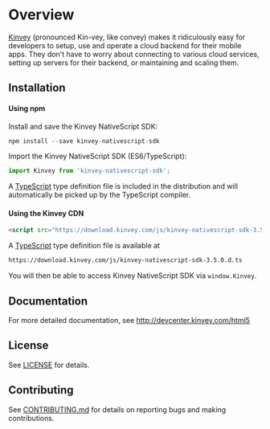 # Overview

[Kinvey](http://www.kinvey.com) (pronounced Kin-vey, like convey) makes it ridiculously easy for developers to setup, use and operate a cloud backend for their mobile apps. They don't have to worry about connecting to various cloud services, setting up servers for their backend, or maintaining and scaling them.

## Installation

#### Using npm
Install and save the Kinvey NativeScript SDK:

```javascript
npm install --save kinvey-nativescript-sdk
```

Import the Kinvey NativeScript SDK (ES6/TypeScript):

```javascript
import Kinvey from 'kinvey-nativescript-sdk';
```

A [TypeScript](https://www.typescriptlang.org/) type definition file is included in the distribution and will automatically be picked up by the TypeScript compiler.

#### Using the Kinvey CDN

```html
<script src="https://download.kinvey.com/js/kinvey-nativescript-sdk-3.5.0.min.js"></script>
```

A [TypeScript](https://www.typescriptlang.org/) type definition file is available at

```html
https://download.kinvey.com/js/kinvey-nativescript-sdk-3.5.0.d.ts
```

You will then be able to access Kinvey NativeScript SDK via `window.Kinvey`.

## Documentation

For more detailed documentation, see http://devcenter.kinvey.com/html5

## License
See [LICENSE](LICENSE) for details.

## Contributing
See [CONTRIBUTING.md](CONTRIBUTING.md) for details on reporting bugs and making contributions.

